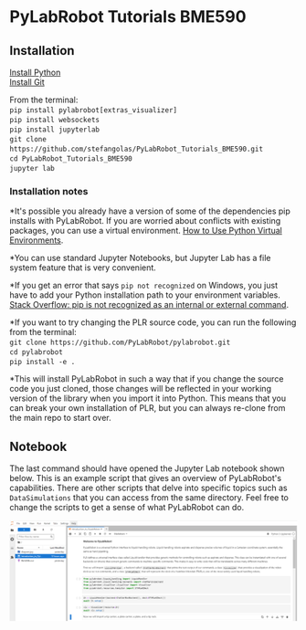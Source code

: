 # PyLabRobot Tutorials BME590

## Installation

[Install Python](https://www.python.org/downloads/release/python-3110/)</br>
[Install Git](https://git-scm.com/downloads)</br>


From the terminal:</br>
`pip install pylabrobot[extras_visualizer]`</br>
`pip install websockets`</br>
`pip install jupyterlab`</br>
`git clone https://github.com/stefangolas/PyLabRobot_Tutorials_BME590.git`</br>
`cd PyLabRobot_Tutorials_BME590`</br>
`jupyter lab`</br>

### Installation notes

*It's possible you already have a version of some of the dependencies pip installs with PyLabRobot. If you are worried about conflicts with existing packages, you can use a virtual environment. [How to Use Python Virtual Environments](https://realpython.com/python-virtual-environments-a-primer/).

*You can use standard Jupyter Notebooks, but Jupyter Lab has a file system feature that is very convenient.

*If you get an error that says `pip not recognized` on Windows, you just have to add your Python installation path to your environment variables. [Stack Overflow: pip is not recognized as an internal or external command](https://stackoverflow.com/questions/23708898/pip-is-not-recognized-as-an-internal-or-external-command).

*If you want to try changing the PLR source code, you can run the following from the terminal: </br>
`git clone https://github.com/PyLabRobot/pylabrobot.git` </br>
`cd pylabrobot`</br>
`pip install -e .`</br>

*This will install PyLabRobot in such a way that if you change the source code you just cloned, those changes will be reflected in your working version of the library when you import it into Python. This means that you can break your own installation of PLR, but you can always re-clone from the main repo to start over.

## Notebook
 The last command should have opened the Jupyter Lab notebook shown below. This is an example script that gives an overview of PyLabRobot's capabilities.
 There are other scripts that delve into specific topics such as `DataSimulations` that you can access from the same directory. Feel free to change the scripts
 to get a sense of what PyLabRobot can do.

 ![image](Readme_Images/screenshot.png)
